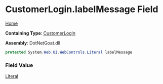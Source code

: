 # CustomerLogin\.labelMessage Field

[Home](../../../../../../README.md)

**Containing Type**: [CustomerLogin](../README.md)

**Assembly**: DotNetGoat\.dll

```csharp
protected System.Web.UI.WebControls.Literal labelMessage
```

### Field Value

[Literal](https://docs.microsoft.com/en-us/dotnet/api/system.web.ui.webcontrols.literal)


